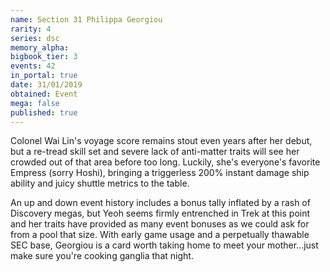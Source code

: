 ```yaml
---
name: Section 31 Philippa Georgiou
rarity: 4
series: dsc
memory_alpha:
bigbook_tier: 3
events: 42
in_portal: true
date: 31/01/2019
obtained: Event
mega: false
published: true
---
```


Colonel Wai Lin's voyage score remains stout even years after her debut, but a re-tread skill set and severe lack of anti-matter traits will see her crowded out of that area before too long. Luckily, she's everyone's favorite Empress (sorry Hoshi), bringing a triggerless 200% instant damage ship ability and juicy shuttle metrics to the table.

An up and down event history includes a bonus tally inflated by a rash of Discovery megas, but Yeoh seems firmly entrenched in Trek at this point and her traits have provided as many event bonuses as we could ask for from a pool that size. With early game usage and a perpetually thawable SEC base, Georgiou is a card worth taking home to meet your mother...just make sure you're cooking ganglia that night.
